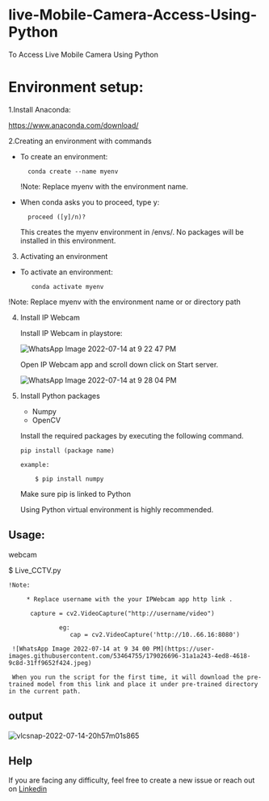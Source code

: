 # live-Mobile-Camera-Access-Using-Python
To Access Live Mobile Camera Using Python 
# Environment setup:

1.Install Anaconda:

 https://www.anaconda.com/download/
 
2.Creating an environment with commands

   * To create an environment:
   
           conda create --name myenv
     
     !Note:
     Replace myenv with the environment name.
   
   * When conda asks you to proceed, type y:
   
           proceed ([y]/n)?
           
     This creates the myenv environment in /envs/. No packages will be installed in this environment.

     
       
3. Activating an environment
  
  * To activate an environment:
       
           conda activate myenv
   
   !Note:
Replace myenv with the environment name or or directory path

4. Install IP Webcam
       
     Install IP Webcam in playstore:
       
     ![WhatsApp Image 2022-07-14 at 9 22 47 PM](https://user-images.githubusercontent.com/53464755/179024697-2e1c5e5d-b222-4d91-8b1e-5511eda4f164.jpeg)
     
     Open IP Webcam app and scroll down click on Start server.
     
     ![WhatsApp Image 2022-07-14 at 9 28 04 PM](https://user-images.githubusercontent.com/53464755/179025665-15e6cbfd-86fc-4601-8a09-83af324f06b2.jpeg)

     
5. Install Python packages

     * Numpy
     * OpenCV

   Install the required packages by executing the following command.

       pip install (package name)
    
       example:
  
           $ pip install numpy
           
    Make sure pip is linked to Python
    
    Using Python virtual environment is highly recommended.
    
 ## Usage:
    
   webcam
    
   $ Live_CCTV.py
    
    !Note:
          
         * Replace username with the your IPWebcam app http link .

          capture = cv2.VideoCapture("http://username/video")
              
                  eg:
                     cap = cv2.VideoCapture('http://10..66.16:8080')
          
     ![WhatsApp Image 2022-07-14 at 9 34 00 PM](https://user-images.githubusercontent.com/53464755/179026696-31a1a243-4ed8-4618-9c8d-31ff9652f424.jpeg)

     When you run the script for the first time, it will download the pre-trained model from this link and place it under pre-trained directory in the current path.
## output

![vlcsnap-2022-07-14-20h57m01s865](https://user-images.githubusercontent.com/53464755/179019463-6fb0cb1b-6d6d-477c-917a-4e9de0060033.png)

## Help

If you are facing any difficulty, feel free to create a new issue or reach out on [Linkedin](https://www.linkedin.com/in/karthik-v-926656211/)
